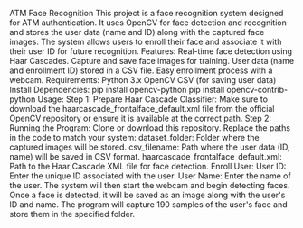 ATM Face Recognition
This project is a face recognition system designed for ATM authentication. It uses OpenCV for face detection and recognition and stores the user data (name and ID) along with the captured face images. The system allows users to enroll their face and associate it with their user ID for future recognition.
Features:
Real-time face detection using Haar Cascades.
Capture and save face images for training.
User data (name and enrollment ID) stored in a CSV file.
Easy enrollment process with a webcam.
Requirements:
Python 3.x
OpenCV
CSV (for saving user data)
Install Dependencies:
pip install opencv-python
pip install opencv-contrib-python
Usage:
Step 1: Prepare Haar Cascade Classifier:
Make sure to download the haarcascade_frontalface_default.xml file from the official OpenCV repository or ensure it is available at the correct path.
Step 2: Running the Program:
Clone or download this repository.
Replace the paths in the code to match your system:
dataset_folder: Folder where the captured images will be stored.
csv_filename: Path where the user data (ID, name) will be saved in CSV format.
haarcascade_frontalface_default.xml: Path to the Haar Cascade XML file for face detection.
Enroll User:
User ID: Enter the unique ID associated with the user.
User Name: Enter the name of the user.
The system will then start the webcam and begin detecting faces. Once a face is detected, it will be saved as an image along with the user's ID and name. The program will capture 190 samples of the user's face and store them in the specified folder.
